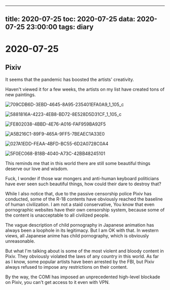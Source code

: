 
---
title: 2020-07-25
toc: 2020-07-25
data: 2020-07-25 23:00:00
tags: diary
---


# 2020-07-25

## Pixiv

It seems that the pandemic has boosted the artists' creativity.

Haven't viewed it for a few weeks, the artists on my list have created tons of new paintings.

![709CDB6D-3EBD-4645-8A95-235401EFA0A9_1_105_c](https://tva1.sinaimg.cn/large/007S8ZIlgy1gh3ll9qv3hj30wu0ihtft.jpg)

![5881816A-4223-4EB8-BD72-8E528D5D31CF_1_105_c](https://tva1.sinaimg.cn/large/007S8ZIlgy1gh3llv3d11j30wu0ihajm.jpg)

![FE802038-4BBD-4E76-A016-FAF959BA92F5](https://tva1.sinaimg.cn/large/007S8ZIlgy1gh3lm05k4mj30i20vkqbh.jpg)

![A5B216C1-89F9-465A-9FF5-7BEAEC1A33E0](https://tva1.sinaimg.cn/large/007S8ZIlgy1gh3lm8dxt2j31hc0u0kjm.jpg)

![027A1EDD-FEAA-4BFD-BC55-6D2A0728C0A4](https://tva1.sinaimg.cn/large/007S8ZIlgy1gh3lmthd3ij31dz0u04ra.jpg)

![5F0EC068-B18B-4040-A73C-42BB48245101](https://tva1.sinaimg.cn/large/007S8ZIlgy1gh3ln74eotj30jg0qzaga.jpg)

This reminds me that in this world there are still some beautiful things deserve our love and wisdom.

Fuck, I wonder if those war mongers and anti-human keyboard politicians have ever seen such beautiful things, how could their dare to destroy that?

While I also notice that, due to the passive censorship police Pixiv has conducted, some of the R-18 contents have obviously reached the baseline of human civilization. I am not a staid conservative, You know that even pornographic websites have their own censorship system, because some of the content is unacceptable to all civilized people.

The vague description of child pornography in Japanese animation has always been a loophole in its legitimacy. But I am OK with that. In western views, all Japanese anime has child pornography, which is obviously unreasonable.

But what I'm talking about is some of the most violent and bloody content in Pixiv. They obviously violated the laws of any country in this world. As far as I know, some popular artists have been arrested by the FBI, but Pixiv always refused to impose any restrictions on their content. 

By the way, the COMI has imposed an unprecedented high-level blockade on Pixiv, you can't get access to it even with VPN.

